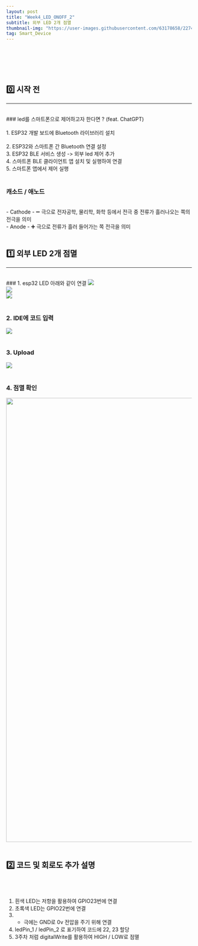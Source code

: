 ```yaml
---
layout: post
title: "Week4_LED_ONOFF_2"
subtitle: 외부 LED 2개 점멸 
thumbnail-img: "https://user-images.githubusercontent.com/63178658/227447981-dc0c1a4f-1311-4a2e-aa66-fa2751b3bee9.jpg"
tag: Smart_Device
---
```


<br><br>
<br><br>

## 0️⃣ 시작 전
<hr/>
<br>
### led를 스마트폰으로 제어하고자 한다면 ? (feat. ChatGPT) <br><br>
1. ESP32 개발 보드에 Bluetooth 라이브러리 설치<br><br>
2. ESP32와 스마트폰 간 Bluetooth 연결 설정<br>
3. ESP32 BLE 서비스 생성 -> 외부 led 제어 추가<br>
4. 스마트폰 BLE 클라이언트 앱 설치 및 실행하여 연결<br>
5. 스마트폰 앱에서 제어 실행<br><br>

### 캐소드 / 애노드
<br>
- Cathode - ➖ 극으로 전자공학, 물리학, 화학 등에서 전극 중 전류가 흘러나오는 쪽의 전극을 의미<br>
- Anode - ➕ 극으로 전류가 흘러 들어가는 쪽 전극을 의미
<br><br>

## 1️⃣ 외부 LED 2개 점멸
<hr/>
<br>
### 1. esp32 LED 아래와 같이 연결
<img src = "https://user-images.githubusercontent.com/63178658/227447981-dc0c1a4f-1311-4a2e-aa66-fa2751b3bee9.jpg"/>
<br>
<img src = "https://user-images.githubusercontent.com/63178658/227447989-2f0214c6-fa42-4fb5-8d1b-659411fb007b.jpg"/>
<br>
<img src = "https://user-images.githubusercontent.com/63178658/227448236-986e4736-33ba-4923-8808-2554d964414d.png"/>
<br><br>


### 2. IDE에 코드 입력
<img src = "https://user-images.githubusercontent.com/63178658/227448290-555caf78-5d64-450d-8536-cd505e1ab6f7.png"/>
<br><br>


### 3. Upload 
<img src="https://user-images.githubusercontent.com/63178658/227448300-9c63419a-6cff-4d66-a3cb-94acbc37e649.png"/>
<br><br>


### 4. 점멸 확인
<img src = "https://user-images.githubusercontent.com/63178658/227448267-038b3009-9ec1-49ee-a35d-d902059659c0.gif" width="770" height="1202"/>
<br>
<br>

## 2️⃣ 코드 및 회로도 추가 설명
<br><br>
1. 흰색 LED는 저항을 활용하여 GPIO23번에 연결<br>
2. 초록색 LED는 GPIO22번에 연결<br>
3. - 극에는 GND로 0v 전압을 주기 위해 연결<br>
4. ledPin_1 / ledPin_2 로 표기하여 코드에 22, 23 할당<br>
5. 3주차 처럼 digitalWrite를 활용하여 HIGH / LOW로 점멸<br>
<br><br><br>



